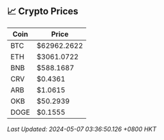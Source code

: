 ## 📈 Crypto Prices

| Coin | Price |
| ---- | ----- |
| BTC | $62962.2622 |
| ETH | $3061.0722 |
| BNB | $588.1687 |
| CRV | $0.4361 |
| ARB | $1.0615 |
| OKB | $50.2939 |
| DOGE | $0.1555 |

_Last Updated: 2024-05-07 03:36:50.126 +0800 HKT_